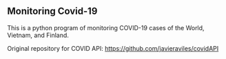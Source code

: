 ## Monitoring Covid-19

This is a python program of monitoring COVID-19 cases of the World, Vietnam, and Finland.

Original repository for COVID API:
https://github.com/javieraviles/covidAPI